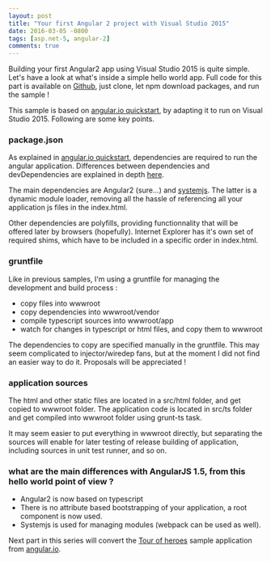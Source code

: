 ```yaml
---
layout: post
title: "Your first Angular 2 project with Visual Studio 2015"
date: 2016-03-05 -0800
tags: [asp.net-5, angular-2]
comments: true
---
```


Building your first Angular2 app using Visual Studio 2015 is quite simple. Let's have a look at what's inside a simple hello world app. Full code for this part is available on [Github](https://github.com/mathieubrun/Samples.Angular2/tree/dev-part-1), just clone, let npm download packages, and run the sample !

This sample is based on [angular.io quickstart](https://angular.io/docs/ts/latest/quickstart.html), by adapting it to run on Visual Studio 2015. Following are some key points.

### package.json

As explained in [angular.io quickstart](https://angular.io/docs/ts/latest/quickstart.html#!#package-json), dependencies are required to run the angular application. Differences between dependencies and devDependencies are explained in depth [here](https://angular.io/docs/ts/latest/guide/npm-packages.html).

The main dependencies are Angular2 (sure...) and [systemjs](https://github.com/systemjs/systemjs). The latter is a dynamic module loader, removing all the hassle of referencing all your application js files in the index.html.

Other dependencies are polyfills, providing functionnality that will be offered later by browsers (hopefully). Internet Explorer has it's own set of required shims, which have to be included in a specific order in index.html.

### gruntfile

Like in previous samples, I'm using a gruntfile for managing the development and build process :

- copy files into wwwroot
- copy dependencies into wwwroot/vendor
- compile typescript sources into wwwroot/app
- watch for changes in typescript or html files, and copy them to wwwroot

The dependencies to copy are specified manually in the gruntfile. This may seem complicated to injector/wiredep fans, but at the moment I did not find an easier way to do it. Proposals will be appreciated !

### application sources

The html and other static files are located in a src/html folder, and get copied to wwwroot folder.
The application code is located in src/ts folder and get compiled into wwwroot folder using grunt-ts task.

It may seem easier to put everything in wwwroot directly, but separating the sources will enable for later testing of release building of application, including sources in unit test runner, and so on.

### what are the main differences with AngularJS 1.5, from this hello world point of view ?

- Angular2 is now based on typescript
- There is no attribute based bootstrapping of your application, a root component is now used.
- Systemjs is used for managing modules (webpack can be used as well).

Next part in this series will convert the [Tour of heroes](https://angular.io/docs/ts/latest/tutorial/) sample application from [angular.io](https://angular.io/docs).

